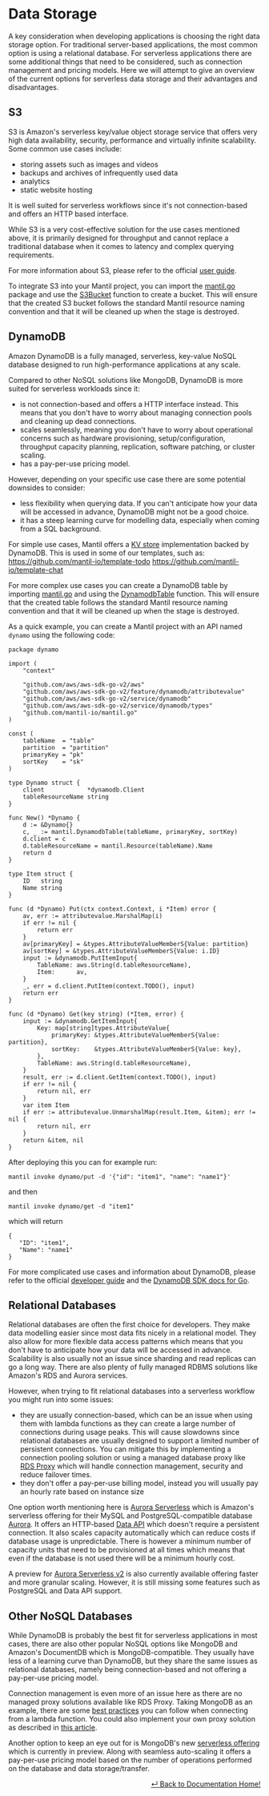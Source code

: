 # Data Storage

A key consideration when developing applications is choosing the right data storage option. For traditional server-based applications, the most common option is using a relational database. For serverless applications there are some additional things that need to be considered, such as connection management and pricing models. Here we will attempt to give an overview of the current options for serverless data storage and their advantages and disadvantages.

## S3

S3 is Amazon's serverless key/value object storage service that offers very high data availability, security, performance and virtually infinite scalability. Some common use cases include:
- storing assets such as images and videos
- backups and archives of infrequently used data
- analytics
- static website hosting

It is well suited for serverless workflows since it's not connection-based and offers an HTTP based interface.

While S3 is a very cost-effective solution for the use cases mentioned above, it is primarily designed for throughput and cannot replace a traditional database when it comes to latency and complex querying requirements.

For more information about S3, please refer to the official [user guide](https://docs.aws.amazon.com/AmazonS3/latest/userguide/Welcome.html).

To integrate S3 into your Mantil project, you can import the [mantil.go](https://github.com/mantil-io/mantil.go) package and use the [S3Bucket](https://github.com/mantil-io/mantil.go/blob/845476e8b2dae9333158fab6a48c7779423841a9/s3.go#L47) function to create a bucket. This will ensure that the created S3 bucket follows the standard Mantil resource naming convention and that it will be cleaned up when the stage is destroyed.

## DynamoDB

Amazon DynamoDB is a fully managed, serverless, key-value NoSQL database designed to run high-performance applications at any scale.

Compared to other NoSQL solutions like MongoDB, DynamoDB is more suited for serverless workloads since it:
- is not connection-based and offers a HTTP interface instead. This means that you don't have to worry about managing connection pools and cleaning up dead connections.
- scales seamlessly, meaning you don't have to worry about operational concerns such as hardware provisioning, setup/configuration, throughput capacity planning, replication, software patching, or cluster scaling.
- has a pay-per-use pricing model.

However, depending on your specific use case there are some potential downsides to consider:
- less flexibility when querying data. If you can't anticipate how your data will be accessed in advance, DynamoDB might not be a good choice.
- it has a steep learning curve for modelling data, especially when coming from a SQL background.

For simple use cases, Mantil offers a [KV store](https://github.com/mantil-io/mantil.go/blob/845476e8b2dae9333158fab6a48c7779423841a9/kv.go#L32) implementation backed by DynamoDB. This is used in some of our templates, such as:
https://github.com/mantil-io/template-todo
https://github.com/mantil-io/template-chat

For more complex use cases you can create a DynamoDB table by importing [mantil.go](https://github.com/mantil-io/mantil.go) and using the [DynamodbTable](https://github.com/mantil-io/mantil.go/blob/845476e8b2dae9333158fab6a48c7779423841a9/dynamo.go#L49) function. This will ensure that the created table follows the standard Mantil resource naming convention and that it will be cleaned up when the stage is destroyed.

As a quick example, you can create a Mantil project with an API named `dynamo` using the following code:
```
package dynamo

import (
	"context"

	"github.com/aws/aws-sdk-go-v2/aws"
	"github.com/aws/aws-sdk-go-v2/feature/dynamodb/attributevalue"
	"github.com/aws/aws-sdk-go-v2/service/dynamodb"
	"github.com/aws/aws-sdk-go-v2/service/dynamodb/types"
	"github.com/mantil-io/mantil.go"
)

const (
	tableName  = "table"
	partition  = "partition"
	primaryKey = "pk"
	sortKey    = "sk"
)

type Dynamo struct {
	client            *dynamodb.Client
	tableResourceName string
}

func New() *Dynamo {
	d := &Dynamo{}
	c, _ := mantil.DynamodbTable(tableName, primaryKey, sortKey)
	d.client = c
	d.tableResourceName = mantil.Resource(tableName).Name
	return d
}

type Item struct {
	ID   string
	Name string
}

func (d *Dynamo) Put(ctx context.Context, i *Item) error {
	av, err := attributevalue.MarshalMap(i)
	if err != nil {
		return err
	}
	av[primaryKey] = &types.AttributeValueMemberS{Value: partition}
	av[sortKey] = &types.AttributeValueMemberS{Value: i.ID}
	input := &dynamodb.PutItemInput{
		TableName: aws.String(d.tableResourceName),
		Item:      av,
	}
	_, err = d.client.PutItem(context.TODO(), input)
	return err
}

func (d *Dynamo) Get(key string) (*Item, error) {
	input := &dynamodb.GetItemInput{
		Key: map[string]types.AttributeValue{
			primaryKey: &types.AttributeValueMemberS{Value: partition},
			sortKey:    &types.AttributeValueMemberS{Value: key},
		},
		TableName: aws.String(d.tableResourceName),
	}
	result, err := d.client.GetItem(context.TODO(), input)
	if err != nil {
		return nil, err
	}
	var item Item
	if err := attributevalue.UnmarshalMap(result.Item, &item); err != nil {
		return nil, err
	}
	return &item, nil
}
```
After deploying this you can for example run:
```
mantil invoke dynamo/put -d '{"id": "item1", "name": "name1"}'
```
and then
```
mantil invoke dynamo/get -d "item1"
```
which will return
```
{
   "ID": "item1",
   "Name": "name1"
}
```
For more complicated use cases and information about DynamoDB, please refer to the official [developer guide](https://docs.aws.amazon.com/amazondynamodb/latest/developerguide/Introduction.html) and the [DynamoDB SDK docs for Go](https://pkg.go.dev/github.com/aws/aws-sdk-go-v2/service/dynamodb).

## Relational Databases

Relational databases are often the first choice for developers. They make data modelling easier since most data fits nicely in a relational model. They also allow for more flexible data access patterns which means that you don't have to anticipate how your data will be accessed in advance. Scalability is also usually not an issue since sharding and read replicas can go a long way. There are also plenty of fully managed RDBMS solutions like Amazon's RDS and Aurora services.

However, when trying to fit relational databases into a serverless workflow you might run into some issues:
- they are usually connection-based, which can be an issue when using them with lambda functions as they can create a large number of connections during usage peaks. This will cause slowdowns since relational databases are usually designed to support a limited number of persistent connections. You can mitigate this by implementing a connection pooling solution or using a managed database proxy like [RDS Proxy](https://aws.amazon.com/rds/proxy/) which will handle connection management, security and reduce failover times.
- they don't offer a pay-per-use billing model, instead you will usually pay an hourly rate based on instance size

One option worth mentioning here is [Aurora Serverless](https://aws.amazon.com/rds/aurora/serverless/) which is Amazon's serverless offering for their MySQL and PostgreSQL-compatible database [Aurora](https://aws.amazon.com/rds/aurora/). It offers an HTTP-based [Data API](https://docs.aws.amazon.com/AmazonRDS/latest/AuroraUserGuide/data-api.html) which doesn't require a persistent connection. It also scales capacity automatically which can reduce costs if database usage is unpredictable. There is however a minimum number of capacity units that need to be provisioned at all times which means that even if the database is not used there will be a minimum hourly cost.

A preview for [Aurora Serverless v2](https://docs.aws.amazon.com/AmazonRDS/latest/AuroraUserGuide/aurora-serverless-2.html) is also currently available offering faster and more granular scaling. However, it is still missing some features such as PostgreSQL and Data API support.

## Other NoSQL Databases

While DynamoDB is probably the best fit for serverless applications in most cases, there are also other popular NoSQL options like MongoDB and Amazon's DocumentDB which is MongoDB-compatible. They usually have less of a learning curve than DynamoDB, but they share the same issues as relational databases, namely being connection-based and not offering a pay-per-use pricing model.

Connection management is even more of an issue here as there are no managed proxy solutions available like RDS Proxy. Taking MongoDB as an example, there are some [best practices](https://docs.atlas.mongodb.com/best-practices-connecting-from-aws-lambda/) you can follow when connecting from a lambda function. You could also implement your own proxy solution as described in [this article](https://www.webiny.com/blog/using-aws-lambda-to-create-a-mongodb-connection-proxy-2bb53c4a0af4).

Another option to keep an eye out for is MongoDB's new [serverless offering](https://www.mongodb.com/cloud/atlas/serverless) which is currently in preview. Along with seamless auto-scaling it offers a pay-per-use pricing model based on the number of operations performed on the database and data storage/transfer.

<p align="right"> <a href="https://github.com/mantil-io/mantil/tree/master/docs#documentation">↵ Back to Documentation Home!</a></p>
